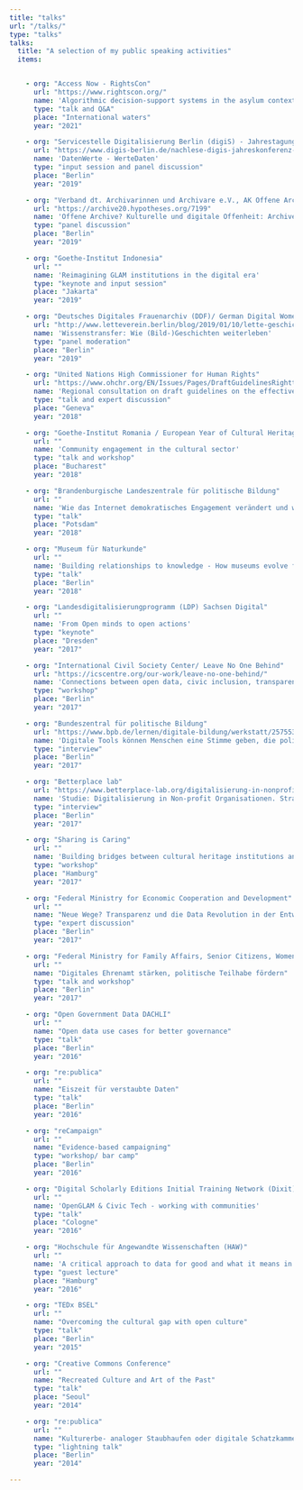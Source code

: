```yaml
---
title: "talks"
url: "/talks/"
type: "talks"
talks:
  title: "A selection of my public speaking activities"
  items:


    - org: "Access Now - RightsCon"
      url: "https://www.rightscon.org/"
      name: 'Algorithmic decision-support systems in the asylum context: How do states seek to legitimize their use? Examples from Germany'
      type: "talk and Q&A"
      place: "International waters"
      year: "2021"

    - org: "Servicestelle Digitalisierung Berlin (digiS) - Jahrestagung"
      url: "https://www.digis-berlin.de/nachlese-digis-jahreskonferenz-2019-wertedaten-datenwerte/"
      name: 'DatenWerte - WerteDaten'
      type: "input session and panel discussion"
      place: "Berlin"
      year: "2019"

    - org: "Verband dt. Archivarinnen und Archivare e.V., AK Offene Archive"
      url: "https://archive20.hypotheses.org/7199"
      name: 'Offene Archive? Kulturelle und digitale Offenheit: Archive im Spannungsfeld von Netz- und Kulturpolitik'
      type: "panel discussion"
      place: "Berlin"
      year: "2019"

    - org: "Goethe-Institut Indonesia"
      url: ""
      name: 'Reimagining GLAM institutions in the digital era'
      type: "keynote and input session"
      place: "Jakarta"
      year: "2019"

    - org: "Deutsches Digitales Frauenarchiv (DDF)/ German Digital Women's Archive"
      url: "http://www.letteverein.berlin/blog/2019/01/10/lette-geschichte-zur-berufsausbildung-von-frauen-jetzt-digitalisiert/"
      name: 'Wissenstransfer: Wie (Bild-)Geschichten weiterleben'
      type: "panel moderation"
      place: "Berlin"
      year: "2019"

    - org: "United Nations High Commissioner for Human Rights"
      url: "https://www.ohchr.org/EN/Issues/Pages/DraftGuidelinesRighttoParticipationPublicAffairs.aspx"
      name: 'Regional consultation on draft guidelines on the effective implementation of the right to participate in public affairs “Technology and social media: opportunities and challenges to strengthen equal and meaningful participation”'
      type: "talk and expert discussion"
      place: "Geneva"
      year: "2018"

    - org: "Goethe-Institut Romania / European Year of Cultural Heritage"
      url: ""
      name: 'Community engagement in the cultural sector'
      type: "talk and workshop"
      place: "Bucharest"
      year: "2018"

    - org: "Brandenburgische Landeszentrale für politische Bildung"
      url: ""
      name: 'Wie das Internet demokratisches Engagement verändert und wie wir damit umgehen'
      type: "talk"
      place: "Potsdam"
      year: "2018"

    - org: "Museum für Naturkunde"
      url: ""
      name: 'Building relationships to knowledge - How museums evolve from keepers to sharers'
      type: "talk"
      place: "Berlin"
      year: "2018"

    - org: "Landesdigitalisierungprogramm (LDP) Sachsen Digital"
      url: ""
      name: 'From Open minds to open actions'
      type: "keynote"
      place: "Dresden"
      year: "2017"

    - org: "International Civil Society Center/ Leave No One Behind"
      url: "https://icscentre.org/our-work/leave-no-one-behind/"
      name: 'Connections between open data, civic inclusion, transparency and accountability'
      type: "workshop"
      place: "Berlin"
      year: "2017"

    - org: "Bundeszentral für politische Bildung"
      url: "https://www.bpb.de/lernen/digitale-bildung/werkstatt/257553/digitale-tools-koennen-menschen-eine-stimme-geben-die-politisch-wenig-gehoert-werden-"
      name: 'Digitale Tools können Menschen eine Stimme geben, die politisch wenig gehört werden'
      type: "interview"
      place: "Berlin"
      year: "2017"

    - org: "Betterplace lab"
      url: "https://www.betterplace-lab.org/digitalisierung-in-nonprofit-organisationen"
      name: 'Studie: Digitalisierung in Non-profit Organisationen. Strategien, Kultur und Kompetenzen im digitalen Wandel'
      type: "interview"
      place: "Berlin"
      year: "2017"

    - org: "Sharing is Caring"
      url: ""
      name: 'Building bridges between cultural heritage institutions and tech communities'
      type: "workshop"
      place: "Hamburg"
      year: "2017"

    - org: "Federal Ministry for Economic Cooperation and Development"
      url: ""
      name: "Neue Wege? Transparenz und die Data Revolution in der Entwicklungszusammenarbeit"
      type: "expert discussion"
      place: "Berlin"
      year: "2017"

    - org: "Federal Ministry for Family Affairs, Senior Citizens, Women and Youth"
      url: ""
      name: "Digitales Ehrenamt stärken, politische Teilhabe fördern"
      type: "talk and workshop"
      place: "Berlin"
      year: "2017"

    - org: "Open Government Data DACHLI"
      url: ""
      name: "Open data use cases for better governance"
      type: "talk"
      place: "Berlin"
      year: "2016"

    - org: "re:publica"
      url: ""
      name: "Eiszeit für verstaubte Daten"
      type: "talk"
      place: "Berlin"
      year: "2016"

    - org: "reCampaign"
      url: ""
      name: "Evidence-based campaigning"
      type: "workshop/ bar camp"
      place: "Berlin"
      year: "2016"

    - org: "Digital Scholarly Editions Initial Training Network (Dixit)"
      url: ""
      name: 'OpenGLAM & Civic Tech - working with communities'
      type: "talk"
      place: "Cologne"
      year: "2016"

    - org: "Hochschule für Angewandte Wissenschaften (HAW)"
      url: ""
      name: 'A critical approach to data for good and what it means in practice'
      type: "guest lecture"
      place: "Hamburg"
      year: "2016"

    - org: "TEDx BSEL"
      url: ""
      name: "Overcoming the cultural gap with open culture"
      type: "talk"
      place: "Berlin"
      year: "2015"

    - org: "Creative Commons Conference"
      url: ""
      name: "Recreated Culture and Art of the Past"
      type: "talk"
      place: "Seoul"
      year: "2014"

    - org: "re:publica"
      url: ""
      name: "Kulturerbe- analoger Staubhaufen oder digitale Schatzkammer?"
      type: "lightning talk"
      place: "Berlin"
      year: "2014"

---
```

